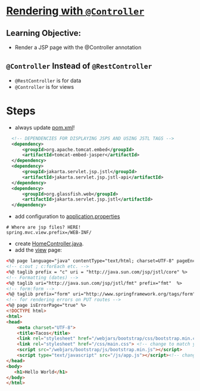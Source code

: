 # [Rendering with `@Controller`](https://login.codingdojo.com/m/315/9532/64278)

## Learning Objective:

- Render a JSP page with the @Controller annotation

## `@Controller` Instead of `@RestController`

- `@RestController` is for data
- `@Controller` is for views

# Steps

- always update [pom.xml](pom.xml)!

```xml
  <!-- DEPENDENCIES FOR DISPLAYING JSPS AND USING JSTL TAGS -->
  <dependency>
      <groupId>org.apache.tomcat.embed</groupId>
      <artifactId>tomcat-embed-jasper</artifactId>
  </dependency>
  <dependency>
      <groupId>jakarta.servlet.jsp.jstl</groupId>
      <artifactId>jakarta.servlet.jsp.jstl-api</artifactId>
  </dependency>
  <dependency>
      <groupId>org.glassfish.web</groupId>
      <artifactId>jakarta.servlet.jsp.jstl</artifactId>
  </dependency>
```
- add configuration to [application.properties](../rendering-demo/src/main/resources/application.properties)

```
# Where are jsp files? HERE!
spring.mvc.view.prefix=/WEB-INF/
```
- create [HomeController.java](../rendering-demo/src/main/java/co/tylermaxwell/renderingdemo/HomeController.java).
- add the [view](../rendering-demo/src/main/webapp/WEB-INF/index.jsp) page:

```html
<%@ page language="java" contentType="text/html; charset=UTF-8" pageEncoding="UTF-8"%>
<!-- c:out ; c:forEach etc. --> 
<%@ taglib prefix = "c" uri = "http://java.sun.com/jsp/jstl/core" %>
<!-- Formatting (dates) --> 
<%@ taglib uri="http://java.sun.com/jsp/jstl/fmt" prefix="fmt"  %>
<!-- form:form -->
<%@ taglib prefix="form" uri="http://www.springframework.org/tags/form"%>
<!-- for rendering errors on PUT routes -->
<%@ page isErrorPage="true" %>
<!DOCTYPE html>
<html>
<head>
    <meta charset="UTF-8">
    <title>Tacos</title>
    <link rel="stylesheet" href="/webjars/bootstrap/css/bootstrap.min.css">
    <link rel="stylesheet" href="/css/main.css"> <!-- change to match your file/naming structure -->
    <script src="/webjars/bootstrap/js/bootstrap.min.js"></script>
    <script type="text/javascript" src="/js/app.js"></script><!-- change to match your file/naming structure -->
</head>
<body>
   <h1>Hello World</h1>
</body>
</html>
```

